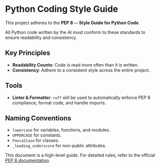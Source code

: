 # Python Coding Style Guide

This project adheres to the **PEP 8 -- Style Guide for Python Code**.

All Python code written by the AI must conform to these standards to ensure readability and consistency.

## Key Principles

- **Readability Counts**: Code is read more often than it is written.
- **Consistency**: Adhere to a consistent style across the entire project.

## Tools

- **Linter & Formatter**: `ruff` will be used to automatically enforce PEP 8 compliance, format code, and handle imports.

## Naming Conventions

- `lowercase` for variables, functions, and modules.
- `UPPERCASE` for constants.
- `PascalCase` for classes.
- `_leading_underscore` for non-public attributes.

This document is a high-level guide. For detailed rules, refer to the official [PEP 8 documentation](https://www.python.org/dev/peps/pep-0008/).
